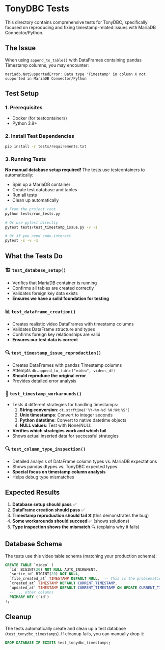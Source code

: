 # TonyDBC Tests

This directory contains comprehensive tests for TonyDBC, specifically focused on reproducing and fixing timestamp-related issues with MariaDB Connector/Python.

## The Issue

When using `append_to_table()` with DataFrames containing pandas Timestamp columns, you may encounter:

```
mariadb.NotSupportedError: Data type 'Timestamp' in column X not supported in MariaDB Connector/Python
```

## Test Setup

### 1. Prerequisites

- Docker (for testcontainers)
- Python 3.9+

### 2. Install Test Dependencies

```bash
pip install -r tests/requirements.txt
```

### 3. Running Tests

**No manual database setup required!** The tests use testcontainers to automatically:
- Spin up a MariaDB container
- Create test database and tables  
- Run all tests
- Clean up automatically

```bash
# From the project root
python tests/run_tests.py

# Or use pytest directly
pytest tests/test_timestamp_issue.py -v -s

# Or if you need code.interact
pytest -s -v -x
```

## What the Tests Do

### 🏗️ `test_database_setup()`
- Verifies that MariaDB container is running
- Confirms all tables are created correctly
- Validates foreign key data exists
- **Ensures we have a solid foundation for testing**

### 📊 `test_dataframe_creation()`
- Creates realistic video DataFrames with timestamp columns
- Validates DataFrame structure and types
- Confirms foreign key relationships are valid
- **Ensures our test data is correct**

### 🔍 `test_timestamp_issue_reproduction()`
- Creates DataFrames with pandas Timestamp columns
- Attempts `db.append_to_table("video", videos_df)`
- **Should reproduce the original error**
- Provides detailed error analysis

### 🔧 `test_timestamp_workarounds()`
- Tests 4 different strategies for handling timestamps:
  1. **String conversion**: `dt.strftime('%Y-%m-%d %H:%M:%S')`
  2. **Unix timestamps**: Convert to integer seconds
  3. **Python datetime**: Convert to native datetime objects  
  4. **NULL values**: Test with None/NULL
- **Verifies which strategies work and which fail**
- Shows actual inserted data for successful strategies

### 🔍 `test_column_type_inspection()`
- Detailed analysis of DataFrame column types vs. MariaDB expectations
- Shows pandas dtypes vs. TonyDBC expected types
- **Special focus on timestamp column analysis**
- Helps debug type mismatches

## Expected Results

1. **Database setup should pass** ✅
2. **DataFrame creation should pass** ✅  
3. **Timestamp reproduction should fail** ❌ (this demonstrates the bug)
4. **Some workarounds should succeed** ✅ (shows solutions)
5. **Type inspection shows the mismatch** 🔍 (explains why it fails)

## Database Schema

The tests use this video table schema (matching your production schema):

```sql
CREATE TABLE `video` (
  `id` BIGINT(20) NOT NULL AUTO_INCREMENT,
  `sortie_id` BIGINT(20) NOT NULL,
  `file_created_at` TIMESTAMP DEFAULT NULL,  -- This is the problematic column
  `created_at` TIMESTAMP DEFAULT CURRENT_TIMESTAMP,
  `updated_at` TIMESTAMP DEFAULT CURRENT_TIMESTAMP ON UPDATE CURRENT_TIMESTAMP,
  -- ... other columns
  PRIMARY KEY (`id`)
);
```

## Cleanup

The tests automatically create and clean up a test database (`test_tonydbc_timestamps`).
If cleanup fails, you can manually drop it:

```sql
DROP DATABASE IF EXISTS test_tonydbc_timestamps;
```
